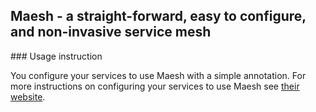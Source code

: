 ## Maesh - a straight-forward, easy to configure, and non-invasive service mesh

### Usage instruction

You configure your services to use Maesh with a simple annotation. For more instructions on configuring your services to use Maesh see [their website](https://docs.mae.sh/configuration/).